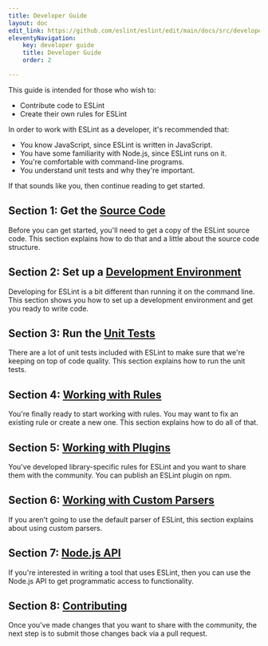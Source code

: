 ```yaml
---
title: Developer Guide
layout: doc
edit_link: https://github.com/eslint/eslint/edit/main/docs/src/developer-guide/index.md
eleventyNavigation:
    key: developer guide 
    title: Developer Guide 
    order: 2

---
```


This guide is intended for those who wish to:

* Contribute code to ESLint
* Create their own rules for ESLint

In order to work with ESLint as a developer, it's recommended that:

* You know JavaScript, since ESLint is written in JavaScript.
* You have some familiarity with Node.js, since ESLint runs on it.
* You're comfortable with command-line programs.
* You understand unit tests and why they're important.

If that sounds like you, then continue reading to get started.

## Section 1: Get the [Source Code](source-code)

Before you can get started, you'll need to get a copy of the ESLint source code. This section explains how to do that and a little about the source code structure.

## Section 2: Set up a [Development Environment](development-environment)

Developing for ESLint is a bit different than running it on the command line. This section shows you how to set up a development environment and get you ready to write code.

## Section 3: Run the [Unit Tests](unit-tests)

There are a lot of unit tests included with ESLint to make sure that we're keeping on top of code quality. This section explains how to run the unit tests.

## Section 4: [Working with Rules](working-with-rules)

You're finally ready to start working with rules. You may want to fix an existing rule or create a new one. This section explains how to do all of that.

## Section 5: [Working with Plugins](working-with-plugins)

You've developed library-specific rules for ESLint and you want to share them with the community. You can publish an ESLint plugin on npm.

## Section 6: [Working with Custom Parsers](working-with-custom-parsers)

If you aren't going to use the default parser of ESLint, this section explains about using custom parsers.

## Section 7: [Node.js API](nodejs-api)

If you're interested in writing a tool that uses ESLint, then you can use the Node.js API to get programmatic access to functionality.

## Section 8: [Contributing](contributing/)

Once you've made changes that you want to share with the community, the next step is to submit those changes back via a pull request.
